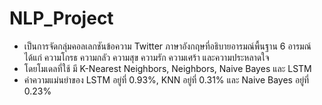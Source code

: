 # NLP_Project
-	เป็นการจัดกลุ่มคอลเลกชันข้อความ Twitter ภาษาอังกฤษที่อธิบายอารมณ์พื้นฐาน 6 อารมณ์ ได้แก่ ความโกรธ ความกลัว ความสุข ความรัก ความเศร้า และความประหลาดใจ 
-	โดยโมเดลที่ใช้ มี K-Nearest Neighbors, Neighbors, Naive Bayes และ LSTM
-	ค่าความแม่นยำของ LSTM อยู่ที่ 0.93%, KNN อยู่ที่ 0.31% และ Naive Bayes อยู่ที่ 0.23%
